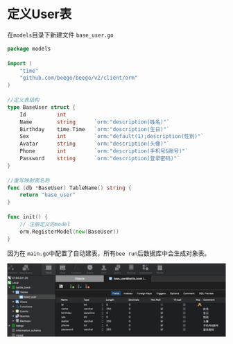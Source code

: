 # 定义User表

在`models`目录下新建文件 `base_user.go`

```go
package models

import (
	"time"
	"github.com/beego/beego/v2/client/orm"
)

//定义表结构
type BaseUser struct {
	Id 			int
	Name 		string		`orm:"description(姓名)"`
	Birthday 	time.Time	`orm:"description(生日)"`
	Sex 		int			`orm:"default(1);description(性别)"`
	Avatar 		string		`orm:"description(头像)"`
	Phone 		int			`orm:"description(手机号&账号)"`
	Password 	string		`orm:"description(登录密码)"`
}

//重写映射表名称
func (db *BaseUser) TableName() string {
	return "base_user"
}

func init() {
	// 注册定义的model
	orm.RegisterModel(new(BaseUser))
}
```

因为在 `main.go`中配置了自动建表，所有`bee run`后数据库中会生成对象表。

![](../../.gitbook/assets/image%20%288%29.png)

